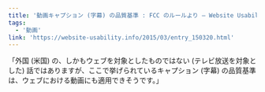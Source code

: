 ```yaml
---
title: '動画キャプション (字幕) の品質基準 : FCC のルールより — Website Usability Info'
tags:
  - '動画'
link: 'https://website-usability.info/2015/03/entry_150320.html'
---
```


「外国 (米国) の、しかもウェブを対象としたものではない (テレビ放送を対象とした) 話ではありますが、ここで挙げられているキャプション (字幕) の品質基準は、ウェブにおける動画にも適用できそうです。」